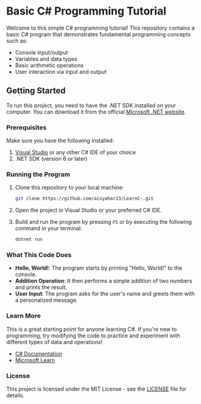 # Basic C# Programming Tutorial

Welcome to this simple C# programming tutorial! This repository contains a basic C# program that demonstrates fundamental programming concepts such as:

- Console input/output
- Variables and data types
- Basic arithmetic operations
- User interaction via input and output

## Getting Started

To run this project, you need to have the .NET SDK installed on your computer. You can download it from the official [Microsoft .NET website](https://dotnet.microsoft.com/download).

### Prerequisites

Make sure you have the following installed:

1. [Visual Studio](https://visualstudio.microsoft.com/downloads/) or any other C# IDE of your choice
2. .NET SDK (version 6 or later)

### Running the Program

1. Clone this repository to your local machine:

    ```bash
    git clone https://github.com/aisyahar23/LearnC-.git
    ```

2. Open the project in Visual Studio or your preferred C# IDE.

3. Build and run the program by pressing `F5` or by executing the following command in your terminal:

    ```bash
    dotnet run
    ```

### What This Code Does

- **Hello, World!**: The program starts by printing "Hello, World!" to the console.
- **Addition Operation**: It then performs a simple addition of two numbers and prints the result.
- **User Input**: The program asks for the user's name and greets them with a personalized message.
  
### Learn More

This is a great starting point for anyone learning C#. If you're new to programming, try modifying the code to practice and experiment with different types of data and operations!

- [C# Documentation](https://docs.microsoft.com/en-us/dotnet/csharp/)
- [Microsoft Learn](https://learn.microsoft.com/en-us/learn/)

### License

This project is licensed under the MIT License - see the [LICENSE](LICENSE) file for details.
